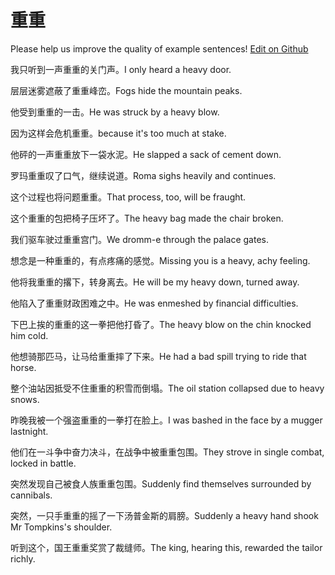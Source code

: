 # 重重

Please help us improve the quality of example sentences! [Edit on Github](https://github.com/jiyushe/jiyu-example-sentence-source/blob/main/chinese/chongchong_2.md)

<p><span class="chinese">我只听到一声重重的关门声。</span><span class="english">I only heard a heavy door.</span></p>

<p><span class="chinese">层层迷雾遮蔽了重重峰峦。</span><span class="english">Fogs hide the mountain peaks.</span></p>

<p><span class="chinese">他受到重重的一击。</span><span class="english">He was struck by a heavy blow.</span></p>

<p><span class="chinese">因为这样会危机重重。</span><span class="english">because it's too much at stake.</span></p>

<p><span class="chinese">他砰的一声重重放下一袋水泥。</span><span class="english">He slapped a sack of cement down.</span></p>

<p><span class="chinese">罗玛重重叹了口气，继续说道。</span><span class="english">Roma sighs heavily and continues.</span></p>

<p><span class="chinese">这个过程也将问题重重。</span><span class="english">That process, too, will be fraught.</span></p>

<p><span class="chinese">这个重重的包把椅子压坏了。</span><span class="english">The heavy bag made the chair broken.</span></p>

<p><span class="chinese">我们驱车驶过重重宫门。</span><span class="english">We dromm-e through the palace gates.</span></p>

<p><span class="chinese">想念是一种重重的，有点疼痛的感觉。</span><span class="english">Missing you is a heavy, achy feeling.</span></p>

<p><span class="chinese">他将我重重的撂下，转身离去。</span><span class="english">He will be my heavy down, turned away.</span></p>

<p><span class="chinese">他陷入了重重财政困难之中。</span><span class="english">He was enmeshed by financial difficulties.</span></p>

<p><span class="chinese">下巴上挨的重重的这一拳把他打昏了。</span><span class="english">The heavy blow on the chin knocked him cold.</span></p>

<p><span class="chinese">他想骑那匹马，让马给重重摔了下来。</span><span class="english">He had a bad spill trying to ride that horse.</span></p>

<p><span class="chinese">整个油站因抵受不住重重的积雪而倒塌。</span><span class="english">The oil station collapsed due to heavy snows.</span></p>

<p><span class="chinese">昨晚我被一个强盗重重的一拳打在脸上。</span><span class="english">I was bashed in the face by a mugger lastnight.</span></p>

<p><span class="chinese">他们在一斗争中奋力决斗，在战争中被重重包围。</span><span class="english">They strove in single combat, locked in battle.</span></p>

<p><span class="chinese">突然发现自己被食人族重重包围。</span><span class="english">Suddenly find themselves surrounded by cannibals.</span></p>

<p><span class="chinese">突然，一只手重重的摇了一下汤普金斯的肩膀。</span><span class="english">Suddenly a heavy hand shook Mr Tompkins's shoulder.</span></p>

<p><span class="chinese">听到这个，国王重重奖赏了裁缝师。</span><span class="english">The king, hearing this, rewarded the tailor richly.</span></p>

